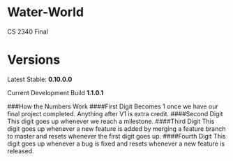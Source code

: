 # Water-World
CS 2340 Final

Versions
========
Latest Stable: **0.10.0.0**

Current Development Build **1.1.0.1**

###How the Numbers Work
####First Digit
Becomes 1 once we have our final project completed. Anything after V1 is extra credit.
####Second Digit
This digit goes up whenever we reach a milestone.
####Third Digit
This digit goes up whenever a new feature is added by merging a feature branch to master and resets whenever the first digit goes up.
####Fourth Digit
This digit goes up whenever a bug is fixed and resets whenever a new feature is released.
